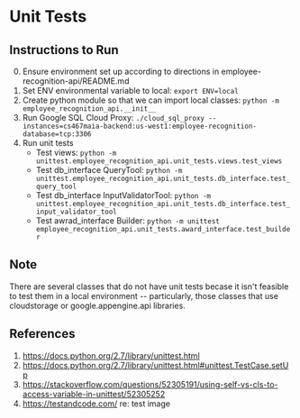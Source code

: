 # Unit Tests

## Instructions to Run
0. Ensure environment set up according to directions in employee-recognition-api/README.md
1. Set ENV environmental variable to local: ```export ENV=local```
2. Create python module so that we can import local classes: ```python -m employee_recognition_api.__init__```
3. Run Google SQL Cloud Proxy: ```./cloud_sql_proxy --instances=cs467maia-backend:us-west1:employee-recognition-database=tcp:3306```
3. Run unit tests
	- Test views: ```python -m unittest.employee_recognition_api.unit_tests.views.test_views```
	- Test db_interface QueryTool: ```python -m unittest.employee_recognition_api.unit_tests.db_interface.test_query_tool```
	- Test db_interface InputValidatorTool: ```python -m unittest.employee_recognition_api.unit_tests.db_interface.test_input_validator_tool```
	- Test awrad_interface Builder: 
	```python -m unittest employee_recognition_api.unit_tests.award_interface.test_builder```

## Note
There are several classes that do not have unit tests becase it isn't feasible to test them in a local environment -- particularly, those classes that use cloudstorage or google.appengine.api libraries. 

## References 
1. https://docs.python.org/2.7/library/unittest.html
2. https://docs.python.org/2.7/library/unittest.html#unittest.TestCase.setUp
3. https://stackoverflow.com/questions/52305191/using-self-vs-cls-to-access-variable-in-unittest/52305252
4. https://testandcode.com/ re: test image